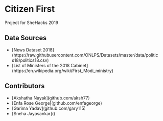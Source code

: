 # Citizen First

Project for SheHacks 2019

## Data Sources
<ul>
  <li>[News Dataset 2018](https://raw.githubusercontent.com/ONLPS/Datasets/master/data/politics18/politics18.csv)</li>
  <li>[List of Ministers of the 2018 Cabinet](https://en.wikipedia.org/wiki/First_Modi_ministry)</li>
</ul>

## Contributors
<ul>
  <li>[Akshatha Nayak](github.com/aksh77)</li>
  <li>[Enfa Rose George](github.com/enfageorge)</li>
  <li>[Garima Yadav](github.com/gary115)</li>
  <li>[Sneha Jayasankar]()</li>
</ul>
